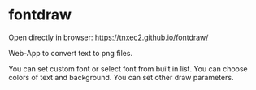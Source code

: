 # fontdraw

Open directly in browser:
https://tnxec2.github.io/fontdraw/

Web-App to convert text to png files.

You can set custom font or select font from built in list.
You can choose colors of text and background.
You can set other draw parameters.

